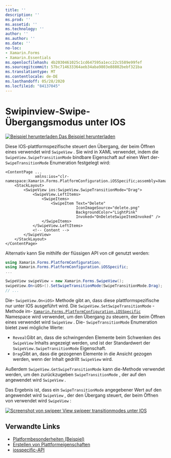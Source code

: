 ```yaml
---
title: ''
description: ''
ms.prod: ''
ms.assetid: ''
ms.technology: ''
author: ''
ms.author: ''
ms.date: ''
no-loc:
- Xamarin.Forms
- Xamarin.Essentials
ms.openlocfilehash: 4b2030461025c1cd647595a1ecc22c5589e99fef
ms.sourcegitcommit: 57bc714633364aeb34aba9803e88802bebf321ba
ms.translationtype: MT
ms.contentlocale: de-DE
ms.lasthandoff: 05/28/2020
ms.locfileid: "84137045"
---
```

# <a name="swipeview-swipe-transition-mode-on-ios"></a>Swipinview-Swipe-Übergangsmodus unter IOS

[![Beispiel herunterladen](~/media/shared/download.png) Das Beispiel herunterladen](https://docs.microsoft.com/samples/xamarin/xamarin-forms-samples/userinterface-platformspecifics)

Diese IOS-plattformspezifische steuert den Übergang, der beim Öffnen eines verwendet wird `SwipeView` . Sie wird in XAML verwendet, indem die `SwipeView.SwipeTransitionMode` bindbare Eigenschaft auf einen Wert der- `SwipeTransitionMode` Enumeration festgelegt wird:

```xaml
<ContentPage ...
             xmlns:ios="clr-namespace:Xamarin.Forms.PlatformConfiguration.iOSSpecific;assembly=Xamarin.Forms.Core">
    <StackLayout>
        <SwipeView ios:SwipeView.SwipeTransitionMode="Drag">
            <SwipeView.LeftItems>
                <SwipeItems>
                    <SwipeItem Text="Delete"
                               IconImageSource="delete.png"
                               BackgroundColor="LightPink"
                               Invoked="OnDeleteSwipeItemInvoked" />
                </SwipeItems>
            </SwipeView.LeftItems>
            <!-- Content -->
        </SwipeView>
    </StackLayout>
</ContentPage>
```

Alternativ kann Sie mithilfe der flüssigen API von c# genutzt werden:

```csharp
using Xamarin.Forms.PlatformConfiguration;
using Xamarin.Forms.PlatformConfiguration.iOSSpecific;
...

SwipeView swipeView = new Xamarin.Forms.SwipeView();
swipeView.On<iOS>().SetSwipeTransitionMode(SwipeTransitionMode.Drag);
// ...
```

Die- `SwipeView.On<iOS>` Methode gibt an, dass diese plattformspezifische nur unter IOS ausgeführt wird. Die `SwipeView.SetSwipeTransitionMode` -Methode im- [`Xamarin.Forms.PlatformConfiguration.iOSSpecific`](xref:Xamarin.Forms.PlatformConfiguration.iOSSpecific) Namespace wird verwendet, um den Übergang zu steuern, der beim Öffnen eines verwendet wird `SwipeView` . Die- `SwipeTransitionMode` Enumeration bietet zwei mögliche Werte:

- `Reveal`Gibt an, dass die schwingenden Elemente beim Schwenken des `SwipeView` Inhalts angezeigt werden, und ist der Standardwert der `SwipeView.SwipeTransitionMode` Eigenschaft.
- `Drag`Gibt an, dass die gezogenen Elemente in die Ansicht gezogen werden, wenn der Inhalt gedrillt `SwipeView` wird.

Außerdem `SwipeView.GetSwipeTransitionMode` kann die-Methode verwendet werden, um den zurückzugeben `SwipeTransitionMode` , der auf den angewendet wird `SwipeView` .

Das Ergebnis ist, dass ein `SwipeTransitionMode` angegebener Wert auf den angewendet wird `SwipeView` , der den Übergang steuert, der beim Öffnen von verwendet wird `SwipeView` :

[![Screenshot von swipeer View swipeer transitionmodes unter IOS](swipeview-swipetransitionmode-images/swipetransitionmode.png "Swipeer transitionmodes unter IOS")](swipeview-swipetransitionmode-images/swipetransitionmode-large.png#lightbox "Swipeer transitionmodes unter IOS")

## <a name="related-links"></a>Verwandte Links

- [Platformbesonderheiten (Beispiel)](https://docs.microsoft.com/samples/xamarin/xamarin-forms-samples/userinterface-platformspecifics)
- [Erstellen von Plattformeigenschaften](~/xamarin-forms/platform/platform-specifics/index.md#creating-platform-specifics)
- [iosspecific-API](xref:Xamarin.Forms.PlatformConfiguration.iOSSpecific)
